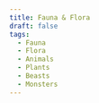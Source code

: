 ```yaml
---
title: Fauna & Flora
draft: false
tags:
  - Fauna
  - Flora
  - Animals
  - Plants
  - Beasts
  - Monsters
---
```

